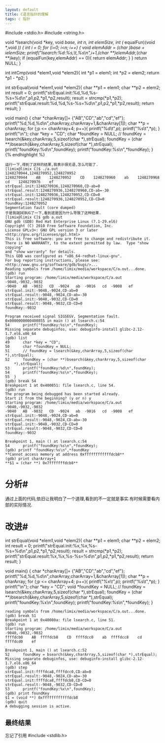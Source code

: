 ```yaml
---
layout: default
title: C语言指针的理解
tags: c 指针
---
```

#include <stdio.h>
#include <string.h>

void *lsearch(void *key, void *base, int n, int elemSize, int (* equalFun)(void *,void *))
{
	int i = 0;
	for (i=0; i<n; i++)
	{
		void *elemAddr = (char *)base + i*elemSize;
		printf("lsearch:%d:%s,\t,%s\n",i+1,*(char **)elemAddr,*(char **)key);
		if (equalFun(key,elemAddr) == 0){
			return elemAddr;
		}
	}
	return NULL;
}
	
int intCmp(void *elem1,void *elem2){
	int *p1 = elem1;
	int *p2 = elem2;
	return *p1 - *p2;
}

int strEqual(void *elem1,void *elem2){
  char **p1 = elem1;
  char **p2 = elem2;
  int result = 0;
  printf("strEqual.init:%d,%d,%s-%s=%d\n",p1,p2,*p1,*p2,result);
  result = strcmp(*p1,*p2);
  printf("strEqual.result:%d,%d,%s-%s=%d\n",p1,p2,*p1,*p2,result);
  return result;
}
		
void main()
{
	char *charArray[]= {"AB","CD","ab","cd","ef"};
	printf("%d,%d,%d\n",charArray,charArray+1,&charArray[1]);
	char **p = charArray;
	for (;p <= charArray+4; p++){
	  printf("%d\t",p);
	  printf("%s\t",*p);
	}
	printf("\n");
	char *key = "CD";
	char *foundKey = NULL;
	// foundKey = lsearch(&key,charArray,5,sizeof(char *),strEqual);
	foundKey = (char **)bsearch(&key,charArray,5,sizeof(char *),strEqual);
	printf("foundKey:%d\n",foundKey);
	printf("foundKey:%s\n",*foundKey);
}
{% endhighlight %}

	运行一下,得到了这样的结果,我表示很无语,怎么可能了.
	[limix@limix C]$ ./a.out
	1248270944,1248270952,1248270952
	1248270944    AB    1248270952    CD    1248270960    ab    1248270968
	cd    1248270976    ef    
	strEqual.init:1248270936,1248270960,CD-ab=0
	strEqual.result:1248270936,1248270960,CD-ab=-30
	strEqual.init:1248270936,1248270952,CD-CD=0
	strEqual.result:1248270936,1248270952,CD-CD=0
	foundKey:1248270952
	Segmentation fault (core dumped)
	于是我就DEBUG了一下,看到底是因为什么导致了这种结果.
	[limix@limix C]$ gdb a.out 
	GNU gdb (GDB) Red Hat Enterprise Linux (7.1-29.el6)
	Copyright (C) 2010 Free Software Foundation, Inc.
	License GPLv3+: GNU GPL version 3 or later <http://gnu.org/licenses/gpl.html>
	This is free software: you are free to change and redistribute it.
	There is NO WARRANTY, to the extent permitted by law.  Type "show copying"
	and "show warranty" for details.
	This GDB was configured as "x86_64-redhat-linux-gnu".
	For bug reporting instructions, please see:
	<http://www.gnu.org/software/gdb/bugs/>...
	Reading symbols from /home/limix/media/workspace/C/a.out...done.
	(gdb) run 
	Starting program: /home/limix/media/workspace/C/a.out 
	-9040,-9032,-9032
	-9040	AB	-9032	CD	-9024	ab	-9016	cd	-9008	ef	
	strEqual.init:-9048,-9024,CD-ab=0
	strEqual.result:-9048,-9024,CD-ab=-30
	strEqual.init:-9048,-9032,CD-CD=0
	strEqual.result:-9048,-9032,CD-CD=0
	foundKey:-9032
	
	Program received signal SIGSEGV, Segmentation fault.
	0x0000000000400855 in main () at lsearch.c:54
	54		printf("foundKey:%s\n",*foundKey);
	Missing separate debuginfos, use: debuginfo-install glibc-2.12-1.7.el6.x86_64
	(gdb) list
	49		char *key = "CD";
	50		char *foundKey = NULL;
	51		// foundKey = lsearch(&key,charArray,5,sizeof(char *),strEqual);
	52		foundKey = (char **)bsearch(&key,charArray,5,sizeof(char
	  	*),strEqual);
	53		printf("foundKey:%d\n",foundKey);
	54		printf("foundKey:%s\n",*foundKey);
	55	}
	(gdb) break 54
	Breakpoint 1 at 0x400851: file lsearch.c, line 54.
	(gdb) run
	The program being debugged has been started already.
	Start it from the beginning? (y or n) y
	Starting program: /home/limix/media/workspace/C/a.out 
	-9040,-9032,-9032
	-9040	AB	-9032	CD	-9024	ab	-9016	cd	-9008	ef	
	strEqual.init:-9048,-9024,CD-ab=0
	strEqual.result:-9048,-9024,CD-ab=-30
	strEqual.init:-9048,-9032,CD-CD=0
	strEqual.result:-9048,-9032,CD-CD=0
	foundKey:-9032
	
	Breakpoint 1, main () at lsearch.c:54
	54		printf("foundKey:%s\n",*foundKey);
	(gdb) printf "foundKey:%s\n",*foundKey
	**Cannot access memory at address 0xffffffffffffdcb8**
	(gdb) print charArray+1
	**$1 = (char **) 0x7fffffffdcb8**

# 分析#
通过上面的代码,依旧让我明白了一个道理,看到的不一定就是事实.有时候需要看内部的实际情况.


# 改进#
int strEqual(void *elem1,void *elem2){
	char **p1 = elem1;
	char **p2 = elem2;
	int result = 0;
	printf("strEqual.init:%x,%x,%s-%s=%d\n",p1,p2,*p1,*p2,result);
	result = strcmp(*p1,*p2);
	printf("strEqual.result:%x,%x,%s-%s=%d\n",p1,p2,*p1,*p2,result);
	return result;
}

void main()
{
	char *charArray[]= {"AB","CD","ab","cd","ef"};
	printf("%d,%d,%d\n",charArray,charArray+1,&charArray[1]);
	char **p = charArray;
	for (;p <= charArray+4; p++){
	  printf("%x\t",p);
	  printf("%s\t",*p);
	}
	printf("\n");
	char *key = "CD";
	void *foundKey = NULL;
	// foundKey = lsearch(&key,charArray,5,sizeof(char *),strEqual);
	foundKey = (char **)bsearch(&key,charArray,5,sizeof(char *),strEqual);
	printf("foundKey:%x\n",foundKey);
	printf("foundKey:%s\n",*foundKey);
}

	reading symbols from /home/limix/media/workspace/C/a.out...done.
	(gdb) break 51
	Breakpoint 1 at 0x40080a: file lsearch.c, line 51.
	(gdb) run
	Starting program: /home/limix/media/workspace/C/a.out 
	-9040,-9032,-9032
	ffffdcb0	AB	ffffdcb8	CD	ffffdcc0	ab	ffffdcc8	cd	ffffdcd0	ef	

	Breakpoint 1, main () at lsearch.c:52
	52		foundKey = bsearch(&key,charArray,5,sizeof(char *),strEqual);
	Missing separate debuginfos, use: debuginfo-install glibc-2.12-1.7.el6.x86_64
	(gdb) step
	strEqual.init:ffffdca8,ffffdcc0,CD-ab=0
	strEqual.result:-9048,-9024,CD-ab=-30
	strEqual.init:ffffdca8,ffffdcb8,CD-CD=0
	strEqual.result:-9048,-9032,CD-CD=0
	53		printf("foundKey:%x\n",foundKey);
	(gdb) print foundKey
	$1 = (void **) 0xffffffffffffdcb8
	(gdb) quit
	A debugging session is active.

## 最终结果
忘记了引用 #include <stdlib.h>
